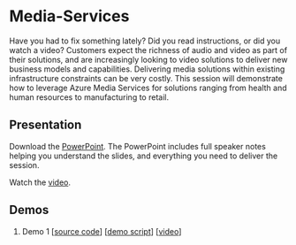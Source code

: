 # Media-Services
Have you had to fix something lately?  Did you read instructions, or did you watch a video?  Customers expect the richness of audio and video as part of their solutions, and are increasingly looking to video solutions to deliver new business models and capabilities.  Delivering media solutions within existing infrastructure constraints can be very costly.  This session will demonstrate how to leverage Azure Media Services for solutions ranging from health and human resources to manufacturing to retail.

## Presentation
Download the [PowerPoint](https://github.com/GSIAzureCOE/Media-Services/blob/master/todo.pptx).
The PowerPoint includes full speaker notes helping you understand the slides, and everything you need to deliver the session.

Watch the [video](https://gsiazurecoecontent.blob.core.windows.net/media-services/todo.mp4).

## Demos
1. Demo 1
[[source code](https://github.com/GSIAzureCOE/Media-Services/blob/master/todo)]
[[demo script](https://github.com/GSIAzureCOE/Media-Services/blob/master/todo.docx)]
[[video](https://gsiazurecoecontent.blob.core.windows.net/media-services/todo.mp4)]
